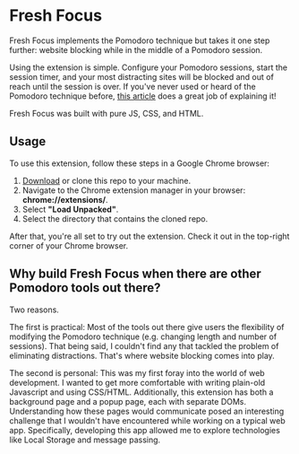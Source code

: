 # Fresh Focus

Fresh Focus implements the Pomodoro technique but takes it one step further:
website blocking while in the middle of a Pomodoro session.

Using the extension is simple. Configure your Pomodoro sessions, start the session
timer, and your most distracting sites will be blocked and out of reach until the
session is over. If you've never used or heard of the Pomodoro technique before,
[this article](https://lifehacker.com/productivity-101-a-primer-to-the-pomodoro-technique-1598992730)
does a great job of explaining it!

Fresh Focus was built with pure JS, CSS, and HTML.

## Usage

To use this extension, follow these steps in a Google Chrome browser:

1. [Download](https://github.com/mmanhard/FreshFocus/archive/master.zip) or clone
this repo to your machine.
2. Navigate to the Chrome extension manager in your browser: **chrome://extensions/**.
3. Select **"Load Unpacked"**.
4. Select the directory that contains the cloned repo.

After that, you're all set to try out the extension. Check it out in the
top-right corner of your Chrome browser.

## Why build Fresh Focus when there are other Pomodoro tools out there?

Two reasons.

The first is practical: Most of the tools out there give users the flexibility
of modifying the Pomodoro technique (e.g. changing length and number of sessions).
That being said, I couldn't find any that tackled the problem of eliminating
distractions. That's where website blocking comes into play.

The second is personal: This was my first foray into the world of web development.
I wanted to get more comfortable with writing plain-old Javascript and using
CSS/HTML. Additionally, this extension has both a background page and a popup
page, each with separate DOMs. Understanding how these pages would communicate
posed an interesting challenge that I wouldn't have encountered while working on
a typical web app. Specifically, developing this app allowed me to explore
technologies like Local Storage and message passing.
